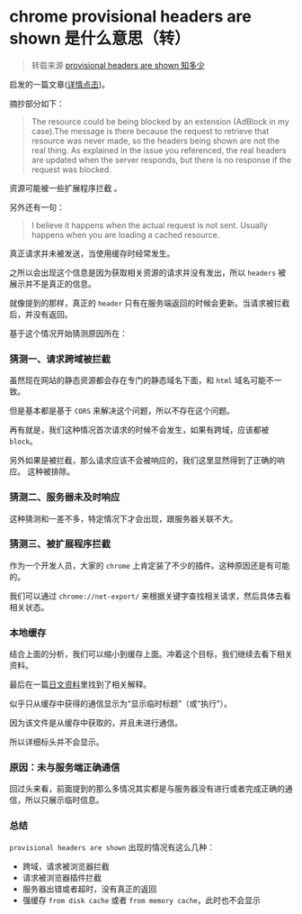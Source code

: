 # chrome provisional headers are shown 是什么意思（转）

> 转载来源 [provisional headers are shown 知多少](https://juejin.im/post/5c00980751882518805add83)

启发的一篇文章([详情点击](https://stackoverflow.com/questions/21177387/caution-provisional-headers-are-shown-in-chrome-debugger))。

摘抄部分如下：

> The resource could be being blocked by an extension (AdBlock in my case).The message is there because the request to retrieve that resource was never made, so the headers being shown are not the real thing. As explained in the issue you referenced, the real headers are updated when the server responds, but there is no response if the request was blocked.

资源可能被一些扩展程序拦截 。

另外还有一句：

> I believe it happens when the actual request is not sent. Usually happens when you are loading a cached resource.

真正请求并未被发送，当使用缓存时经常发生。

之所以会出现这个信息是因为获取相关资源的请求并没有发出，所以 `headers` 被展示并不是真正的信息。

就像提到的那样，真正的 `header` 只有在服务端返回的时候会更新。当请求被拦截后，并没有返回。

基于这个情况开始猜测原因所在：

### 猜测一、请求跨域被拦截

虽然现在网站的静态资源都会存在专门的静态域名下面，和 `html` 域名可能不一致。

但是基本都是基于 `CORS` 来解决这个问题，所以不存在这个问题。

再有就是，我们这种情况首次请求的时候不会发生，如果有跨域，应该都被 `block`。

另外如果是被拦截，那么请求应该不会被响应的，我们这里显然得到了正确的响应。
这种被排除。

### 猜测二、服务器未及时响应

这种猜测和一差不多，特定情况下才会出现，跟服务器关联不大。

### 猜测三、被扩展程序拦截

作为一个开发人员，大家的 `chrome` 上肯定装了不少的插件。这种原因还是有可能的。

我们可以通过 `chrome://net-export/` 来根据关键字查找相关请求，然后具体去看相关状态。

### 本地缓存

结合上面的分析，我们可以缩小到缓存上面。冲着这个目标，我们继续去看下相关资料。

最后在一篇[日文资料](https://did2memo.net/2017/01/23/chrome-devtools-provisional-headers-are-shown/)里找到了相关解释。

似乎只从缓存中获得的通信显示为“显示临时标题”（或“执行”）。

因为该文件是从缓存中获取的，并且未进行通信。

所以详细标头并不会显示。

### 原因：未与服务端正确通信

回过头来看，前面提到的那么多情况其实都是与服务器没有进行或者完成正确的通信，所以只展示临时信息。

### 总结

`provisional headers are shown` 出现的情况有这么几种：

- 跨域，请求被浏览器拦截
- 请求被浏览器插件拦截
- 服务器出错或者超时，没有真正的返回
- 强缓存 `from disk cache` 或者 `from memory cache`，此时也不会显示
